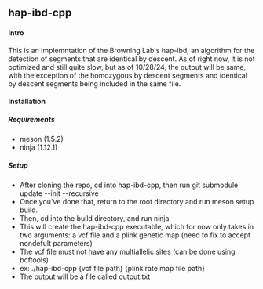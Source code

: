 ## hap-ibd-cpp


#### Intro
This is an implemntation of the Browning Lab's hap-ibd, an algorithm for the detection of segments that are identical by descent. As of right now, it is not optimized and still quite slow, but as of 10/28/24, the output will be same, with the exception of the homozygous by descent segments and identical by descent segments being included in the same file.

#### Installation
##### Requirements
- meson (1.5.2)
- ninja (1.12.1)

##### Setup
- After cloning the repo, cd into hap-ibd-cpp, then run git submodule update --init --recursive
- Once you've done that, return to the root directory and run meson setup build.
- Then, cd into the build directory, and run ninja
- This will create the hap-ibd-cpp executable, which for now only takes in two arguments: a vcf file and a plink genetic map (need to fix to accept nondefult parameters)
- The vcf file must not have any multiallelic sites (can be done using bcftools)
- ex: ./hap-ibd-cpp {vcf file path} {plink rate map file path}
- The output will be a file called output.txt
